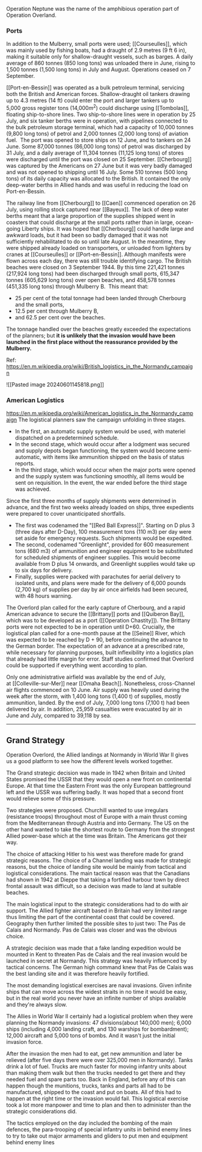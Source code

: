 Operation Neptune was the name of the amphibious operation part of Operation Overland.
### Ports 

In addition to the Mulberry, small ports were used; 
[[Courseulles]], which was mainly used by fishing boats, had a draught of 2.9 metres (9 ft 6 in), making it suitable only for shallow-draught vessels, such as barges. A daily average of 860 tonnes (850 long tons) was unloaded there in June, rising to 1,500 tonnes (1,500 long tons) in July and August. Operations ceased on 7 September.

[[Port-en-Bessin]] was operated as a bulk petroleum terminal, servicing both the British and American forces. Shallow-draught oil tankers drawing up to 4.3 metres (14 ft) could enter the port and larger tankers up to 5,000 gross register tons (14,000$m^2$) could discharge using [[Tombolas]], floating ship-to-shore lines. Two ship-to-shore lines were in operation by 25 July, and six tanker berths were in operation, with pipelines connected to the bulk petroleum storage terminal, which had a capacity of 10,000 tonnes (9,800 long tons) of petrol and 2,000 tonnes (2,000 long tons) of aviation fuel. 
The port was opened to store ships on 12 June, and to tankers on 24 June. Some 87,000 tonnes (86,000 long tons) of petrol was discharged by 31 July, and a daily average of 11,304 tonnes (11,125 long tons) of stores were discharged until the port was closed on 25 September.
[[Cherbourg]] was captured by the Americans on 27 June but it was very badly damaged and was not opened to shipping until 16 July. Some 510 tonnes (500 long tons) of its daily capacity was allocated to the British. It contained the only deep-water berths in Allied hands and was useful in reducing the load on Port-en-Bessin. 

The railway line from [[Cherbourg]] to [[Caen]] commenced operation on 26 July, using rolling stock captured near [[Bayeux]]. The lack of deep water berths meant that a large proportion of the supplies shipped went in coasters that could discharge at the small ports rather than in large, ocean-going Liberty ships.
It was hoped that [[Cherbourg]] could handle large and awkward loads, but it had been so badly damaged that it was not sufficiently rehabilitated to do so until late August. In the meantime, they were shipped already loaded on transporters, or unloaded from lighters by cranes at [[Courseulles]] or [[Port-en-Bessin]]. Although manifests were flown across each day, there was still trouble identifying cargo.
The British beaches were closed on 3 September 1944. By this time 221,421 tonnes (217,924 long tons) had been discharged through small ports, 615,347 tonnes (605,629 long tons) over open beaches, and 458,578 tonnes (451,335 long tons) through Mulberry B. 
This meant that: 
* 25 per cent of the total tonnage had been landed through Cherbourg and the small ports, 
* 12.5 per cent through Mulberry B, 
* and 62.5 per cent over the beaches. 

The tonnage handled over the beaches greatly exceeded the expectations of the planners; but **it is unlikely that the invasion would have been launched in the first place without the reassurance provided by the Mulberry.**

Ref: https://en.m.wikipedia.org/wiki/British_logistics_in_the_Normandy_campaign

![[Pasted image 20240601145818.png]]

### American Logistics
https://en.m.wikipedia.org/wiki/American_logistics_in_the_Normandy_campaign
The logistical planners saw the campaign unfolding in three stages. 
* In the first, an automatic supply system would be used, with materiel dispatched on a predetermined schedule. 
* In the second stage, which would occur after a lodgment was secured and supply depots began functioning, the system would become semi-automatic, with items like ammunition shipped on the basis of status reports.
* In the third stage, which would occur when the major ports were opened and the supply system was functioning smoothly, all items would be sent on requisition.
In the event, the war ended before the third stage was achieved.

Since the first three months of supply shipments were determined in advance, and the first two weeks already loaded on ships, three expedients were prepared to cover unanticipated shortfalls. 
* The first was codenamed the "[[Red Ball Express]]". Starting on D plus 3 (three days after D-Day), 100 measurement tons (110 m3) per day were set aside for emergency requests. Such shipments would be expedited. 
* The second, codenamed "Greenlight", provided for 600 measurement tons (680 m3) of ammunition and engineer equipment to be substituted for scheduled shipments of engineer supplies. This would become available from D plus 14 onwards, and Greenlight supplies would take up to six days for delivery. 
* Finally, supplies were packed with parachutes for aerial delivery to isolated units, and plans were made for the delivery of 6,000 pounds (2,700 kg) of supplies per day by air once airfields had been secured, with 48 hours warning.

The Overlord plan called for the early capture of Cherbourg, and a rapid American advance to secure the [[Brittany]] ports and [[Quiberon Bay]], which was to be developed as a port ([[Operation Chastity]]). The Brittany ports were not expected to be in operation until D+60.
Crucially, the logistical plan called for a one-month pause at the [[Seine]] River, which was expected to be reached by D + 90, before continuing the advance to the German border. The expectation of an advance at a prescribed rate, while necessary for planning purposes, built inflexibility into a logistics plan that already had little margin for error. Staff studies confirmed that Overlord could be supported if everything went according to plan.

Only one administrative airfield was available by the end of July, at [[Colleville-sur-Mer]] near [[Omaha Beach]]. Nonetheless, cross-Channel air flights commenced on 10 June. Air supply was heavily used during the week after the storm, with 1,400 long tons (1,400 t) of supplies, mostly ammunition, landed. By the end of July, 7,000 long tons (7,100 t) had been delivered by air. In addition, 25,959 casualties were evacuated by air in June and July, compared to 39,118 by sea.


---

## Grand Strategy

Operation Overlord, the Allied landings at Normandy in World War II gives us a good platform to see how the different levels worked together.  

The Grand strategic decision was made in 1942 when Britain and United States promised the USSR that they would open a new front on continental Europe. At that time the Eastern Front was the only European battleground left and the USSR was suffering badly. It was hoped that a second front would relieve some of this pressure.  
  
Two strategies were proposed. Churchill wanted to use irregulars (resistance troops) throughout most of Europe with a main thrust coming from the Mediterranean through Austria and into Germany. The US on the other hand wanted to take the shortest route to Germany from the strongest Allied power-base which at the time was Britain. The Americans got their way.  
  
The choice of attacking Hitler to his west was therefore made for grand strategic reasons. The choice of a Channel landing was made for strategic reasons, but the choice of landing site would be mainly from tactical and logistical considerations. The main tactical reason was that the Canadians had shown in 1942 at Dieppe that taking a fortified harbour town by direct frontal assault was difficult, so a decision was made to land at suitable beaches.  
  
The main logistical input to the strategic considerations had to do with air support. The Allied fighter aircraft based in Britain had very limited range thus limiting the part of the continental coast that could be covered. Geography then further limited the possible sites to just two: The Pas de Calais and Normandy. Pas de Calais was closer and was the obvious choice.  
  
A strategic decision was made that a fake landing expedition would be mounted in Kent to threaten Pas de Calais and the real invasion would be launched in secret at Normandy. This strategy was heavily influenced by tactical concerns. The German high command knew that Pas de Calais was the best landing site and it was therefore heavily fortified.  
  
The most demanding logistical exercises are naval invasions. Given infinite ships that can move across the widest straits in no time it would be easy, but in the real world you never have an infinite number of ships available and they're always slow.  
  
The Allies in World War II certainly had a logistical problem when they were planning the Normandy invasions: 47 divisions(about 140,000 men); 6,000 ships (including 4,000 landing craft, and 130 warships for bombardment); 12,000 aircraft and 5,000 tons of bombs. And it wasn't just the initial invasion force.  
  
After the invasion the men had to eat, get new ammunition and later be relieved (after five days there were over 325,000 men in Normandy). Tanks drink a lot of fuel. Trucks are much faster for moving infantry units about than making them walk but then the trucks needed to get there and they needed fuel and spare parts too. Back in England, before any of this can happen though the munitions, trucks, tanks and parts all had to be manufactured, shipped to the coast and put on boats. All of this had to happen at the right time or the invasion would fail. This logistical exercise took a lot more manpower and time to plan and then to administer than the strategic considerations did.  
  
The tactics employed on the day included the bombing of the main defences, the para-trooping of special infantry units in behind enemy lines to try to take out major armaments and gliders to put men and equipment behind enemy lines